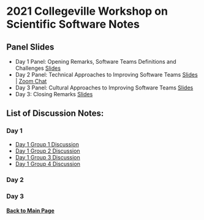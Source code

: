 # 2021 Collegeville Workshop on Scientific Software Notes

## Panel Slides

- Day 1 Panel: Opening Remarks, Software Teams Definitions and Challenges [Slides](CW21-OpeningRemarksPanel1.pdf)
- Day 2 Panel: Technical Approaches to Improving Software Teams [Slides](CW21-Panel2.pdf) | [Zoom Chat](Panel2ZoomChat.txt)
- Day 3 Panel: Cultural Approaches to Improving Software Teams [Slides](CW21-Panel3.pdf)
- Day 3: Closing Remarks [Slides](CW21-ClosingRemarks.pdf)

## List of Discussion Notes:
### Day 1

- [Day 1 Group 1 Discussion](Day1Group1Notes.pdf)
- [Day 1 Group 2 Discussion](Day1Group2Notes.pdf)
- [Day 1 Group 3 Discussion](Day1Group3Notes.pdf)
- [Day 1 Group 4 Discussion](Day1Group4Notes.pdf)

### Day 2

### Day 3

#### [Back to Main Page](../../index.md)
